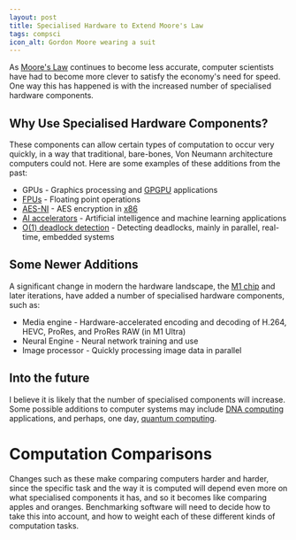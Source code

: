 ```yaml
---
layout: post
title: Specialised Hardware to Extend Moore's Law
tags: compsci
icon_alt: Gordon Moore wearing a suit
---
```

As [Moore's Law](https://en.wikipedia.org/wiki/Moore%27s_law) continues to become less accurate, computer scientists have had to
become more clever to satisfy the economy's need for speed. One way this has happened is with the increased number of specialised
hardware components.

## Why Use Specialised Hardware Components?
These components can allow certain types of computation to occur very quickly, in a way that traditional, bare-bones, Von Neumann
architecture computers could not. Here are some examples of these additions from the past:
- GPUs - Graphics processing and [GPGPU](https://en.wikipedia.org/wiki/General-purpose_computing_on_graphics_processing_units) applications
- [FPUs](https://en.wikipedia.org/wiki/Floating-point_unit) - Floating point operations
- [AES-NI](https://en.wikipedia.org/wiki/AES_instruction_set) - AES encryption in [x86](https://en.wikipedia.org/wiki/X86)
- [AI accelerators](https://en.wikipedia.org/wiki/AI_accelerator) - Artificial intelligence and machine learning applications
- [O(1) deadlock detection](https://doi.org/10.1109/TPDS.2009.38) - Detecting deadlocks, mainly in parallel, real-time, embedded systems

## Some Newer Additions
A significant change in modern the hardware landscape, the [M1 chip](https://en.wikipedia.org/wiki/Apple_M1#Other_features) and later
iterations, have added a number of specialised hardware components, such as:
- Media engine - Hardware-accelerated encoding and decoding of H.264, HEVC, ProRes, and ProRes RAW (in M1 Ultra)
- Neural Engine - Neural network training and use
- Image processor - Quickly processing image data in parallel

## Into the future
I believe it is likely that the number of specialised components will increase. Some possible additions to computer systems may
include [DNA computing](https://en.wikipedia.org/wiki/DNA_computing) applications, and perhaps, one day, [quantum computing](https://en.wikipedia.org/wiki/Quantum_computing).

# Computation Comparisons
Changes such as these make comparing computers harder and harder, since the specific task and the way it is computed will depend
even more on what specialised components it has, and so it becomes like comparing apples and oranges. Benchmarking software will
need to decide how to take this into account, and how to weight each of these different kinds of computation tasks.